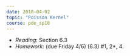 ```yaml
---
date: 2018-04-02
topic: "Poisson Kernel"
course: pde_sp18
---
```


- *Reading*: Section 6.3
- *Homework*: (due Friday 4/6) (6.3) #1, 2\*, 4.
